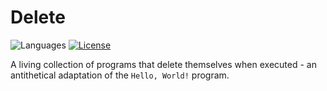 # Delete

![Languages](https://img.shields.io/github/languages/count/zakwht/delete)
[![License](https://img.shields.io/github/license/zakwht/delete)](/LICENSE.md)

A living collection of programs that delete themselves when executed - an antithetical adaptation of the `Hello, World!` program.